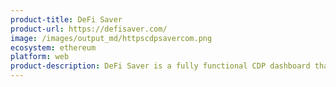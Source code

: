 ```yaml
---
product-title: DeFi Saver
product-url: https://defisaver.com/
image: /images/output_md/httpscdpsavercom.png
ecosystem: ethereum
platform: web
product-description: DeFi Saver is a fully functional CDP dashboard that aims to help users manage CDPs and protect them from liquidation. [Interview with co-founder, Nenad Palinkašević](/cdpsaver).
---
```

